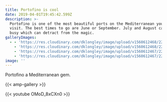 ```yaml
---
title: Portofino is cool
date: 2019-04-01T19:45:42.599Z
description: >-
  Portofino is one of the most beautiful ports on the Mediterranean you have to
  visit. The best times to go are June or September. July and August can be very
  busy which can detract from the magic.
galleryImages:
  - - 'https://res.cloudinary.com/dklongley/image/upload/v1560612468/2292/9t.jpg'
    - 'https://res.cloudinary.com/dklongley/image/upload/v1560612468/2292/9r.jpg'
    - 'https://res.cloudinary.com/dklongley/image/upload/v1560612467/2292/9s.jpg'
    - 'https://res.cloudinary.com/dklongley/image/upload/v1560612467/2292/9q.jpg'
image: ''
---
```

Portofino a Mediterranean gem.

{{< amp-gallery >}}

{{< youtube OMoD_8xCXn0 >}}
